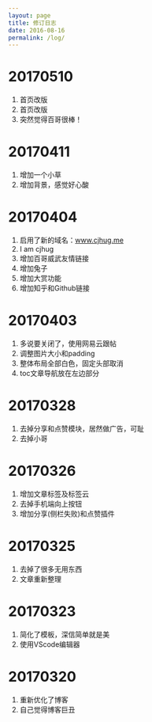 ```yaml
---
layout: page
title: 修订日志
date: 2016-08-16
permalink: /log/
---
```

# 20170510
1. 首页改版
2. 首页改版
3. 突然觉得百哥很棒！

# 20170411
1. 增加一个小草
2. 增加背景，感觉好心酸

# 20170404
1. 启用了新的域名：www.cjhug.me
2. I am cjhug
3. 增加百哥威武友情链接
4. 增加兔子
5. 增加大赏功能
6. 增加知乎和Github链接

# 20170403
1. 多说要关闭了，使用网易云跟帖
2. 调整图片大小和padding
3. 整体布局全部白色，固定头部取消
4. toc文章导航放在左边部分

# 20170328
1. 去掉分享和点赞模块，居然做广告，可耻
2. 去掉小哥

# 20170326
1. 增加文章标签及标签云
2. 去掉手机端向上按钮
3. 增加分享(侧栏失败)和点赞插件

# 20170325
1. 去掉了很多无用东西
2. 文章重新整理

# 20170323
1. 简化了模板，深信简单就是美
2. 使用VScode编辑器

# 20170320
1. 重新优化了博客
2. 自己觉得博客巨丑

